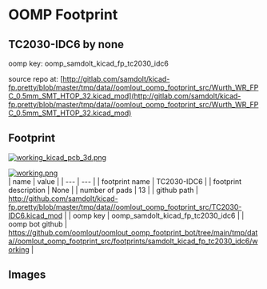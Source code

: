 # OOMP Footprint  
## TC2030-IDC6  by none  
  
oomp key: oomp_samdolt_kicad_fp_tc2030_idc6  
  
source repo at: [http://gitlab.com/samdolt/kicad-fp.pretty/blob/master/tmp/data//oomlout_oomp_footprint_src/Wurth_WR_FPC_0.5mm_SMT_HTOP_32.kicad_mod](http://gitlab.com/samdolt/kicad-fp.pretty/blob/master/tmp/data//oomlout_oomp_footprint_src/Wurth_WR_FPC_0.5mm_SMT_HTOP_32.kicad_mod)  
## Footprint  
  
[![working_kicad_pcb_3d.png](working_kicad_pcb_3d_600.png)](working_kicad_pcb_3d.png)  
  
[![working.png](working_600.png)](working.png)  
| name | value | 
| --- | --- | 
| footprint name | TC2030-IDC6 | 
| footprint description | None | 
| number of pads | 13 | 
| github path | http://github.com/samdolt/kicad-fp.pretty/blob/master/tmp/data//oomlout_oomp_footprint_src/TC2030-IDC6.kicad_mod | 
| oomp key | oomp_samdolt_kicad_fp_tc2030_idc6 | 
| oomp bot github | https://github.com/oomlout/oomlout_oomp_footprint_bot/tree/main/tmp/data//oomlout_oomp_footprint_src/footprints/samdolt_kicad_fp_tc2030_idc6/working | 
## Images  

